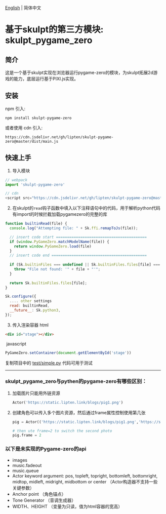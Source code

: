[English](./README.md) | 简体中文

# 基于skulpt的第三方模块: skulpt_pygame_zero

## 简介

这是一个基于skulpt实现在浏览器运行pygame-zero的模块，为skulpt拓展2d游戏的能力，底层运行基于PIXI.js实现。

## 安装

npm 引入:

```
npm install skulpt-pygame-zero
```

或者使用 cdn 引入:

```
https://cdn.jsdelivr.net/gh/lipten/skulpt-pygame-zero@master/dist/main.js
```

## 快速上手

1. 导入模块

```javascript
// webpack
import 'skulpt-pygame-zero'

// cdn
<script src="https://cdn.jsdelivr.net/gh/lipten/skulpt-pygame-zero@master/dist/main.js"></script>
```

   

2. 在skulpt的`read`钩子函数中填入以下注释语句中的代码，用于解析python代码有import的时候拦截加载pygamezero的完整的库

```javascript
function builtinRead(file) {
  console.log("Attempting file: " + Sk.ffi.remapToJs(file));

  // insert code start =========================================
  if (window.PyGameZero.matchModelName(file)) {
    return window.PyGameZero.load(file)
  }
  // insert code end ===========================================
  
  if (Sk.builtinFiles === undefined || Sk.builtinFiles.files[file] === undefined) {
    throw "File not found: '" + file + "'";
  }
  
  return Sk.builtinFiles.files[file];
}

Sk.configure({
  .... other settings
  read: builtinRead,
  __future__: Sk.python3,
});
```

3. 传入渲染容器
html
```html
<div id="stage"></div>
```
​	 javascript
```javascript
PyGameZero.setContainer(document.getElementById('stage'))
```
复制项目中的 [test/simple.py](https://github.com/lipten/skulpt-pygame-zero/blob/master/test/simple.py) 代码可用于测试

----


### skulpt_pygame_zero与pythen的pygame-zero有哪些区别：

1. 加载图片只能用外链资源

   ```python
   Actor('https://static.lipten.link/blogs/pig1.png')
   ```

2. 创建角色可以传入多个图片资源，然后通过frame属性控制使用第几张

   ```python
   pig = Actor(('https://static.lipten.link/blogs/pig1.png','https://static.lipten.link/blogs/pig2.png'))
   
   # then ute frame=2 to switch the second photo
   pig.frame = 2
   ```

### 以下是未实现的Pygame-zero的api

* images
* music.fadeout
* music.queue
* Actor keyword argument: pos, topleft, topright, bottomleft, bottomright, midtop, midleft, midright, midbottom or center （Actor构造器不支持一些关键参数）
* Anchor point （角色锚点）
* Tone Generator （音调生成器）
* WIDTH、HEIGHT （变量为只读，值为html容器的宽高）
